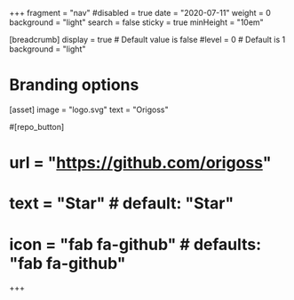 +++
fragment = "nav"
#disabled = true
date = "2020-07-11"
weight = 0
background = "light"
search = false
sticky = true
minHeight = "10em"

[breadcrumb]
  display = true # Default value is false
  #level = 0 # Default is 1
  background = "light"

# Branding options
[asset]
  image = "logo.svg"
  text = "Origoss"

#[repo_button]
#  url = "https://github.com/origoss"
#  text = "Star" # default: "Star"
#  icon = "fab fa-github" # defaults: "fab fa-github"
+++

